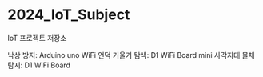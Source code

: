 # 2024_IoT_Subject
IoT 프로젝트 저장소

낙상 방지: Arduino uno WiFi
언덕 기울기 탐색: D1 WiFi Board mini
사각지대 물체 탐지: D1 WiFi Board
